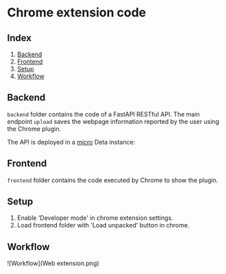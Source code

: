# Chrome extension code

## Index

1. [Backend](#backend)
2. [Frontend](#frontend)
3. [Setup](#setup)
4. [Workflow](#workflow)

## Backend

`backend` folder contains the code of a FastAPI RESTful API. The main endpoint `upload` saves the webpage information reported by the user using the Chrome plugin.

The API is deployed in a [micro](https://docs.deta.sh/docs/micros/about) Deta instance: 

## Frontend

`frontend` folder contains the code executed by Chrome to show the plugin.

## Setup

1. Enable 'Developer mode' in chrome extension settings.
2. Load frontend folder with 'Load unpacked' button in chrome.

## Workflow

![Workflow](Web extension.png)
